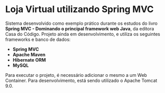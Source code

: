 # Loja Virtual utilizando Spring MVC

Sistema desenvolvido como exemplo prático durante os estudos do livro <strong>Spring MVC - Dominando o principal framework web Java</strong>, da editora Casa do Código. Projeto ainda em desenvolvimento, e utiliza os seguintes frameworks e banco de dados:
<ul>
  <li><strong>Spring MVC</strong></li>
  <li><strong>Apache Maven</strong></li>
  <li><strong>Hibernate ORM</strong></li>
  <li><strong>MySQL</strong></li>
</ul>

Para executar o projeto, é necessário adicionar o mesmo a um Web Container. Para desenvolvimento, está sendo utilizado o Apache Tomcat 9.0.
